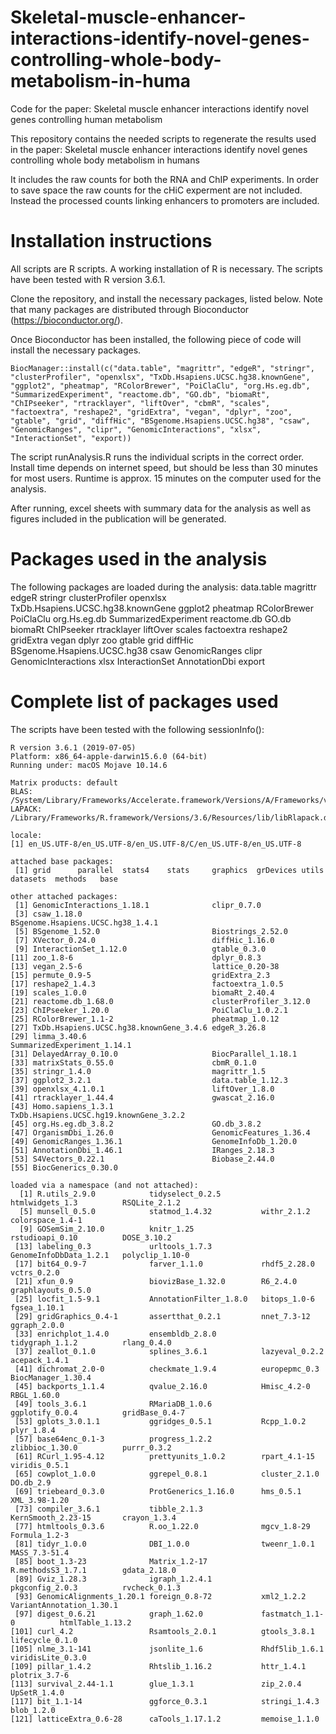 # Skeletal-muscle-enhancer-interactions-identify-novel-genes-controlling-whole-body-metabolism-in-huma
Code for the paper: Skeletal muscle enhancer interactions identify novel genes controlling human metabolism

This repository contains the needed scripts to regenerate the results used in the paper: Skeletal muscle enhancer interactions identify novel genes controlling whole body metabolism in humans

It includes the raw counts for both the RNA and ChIP experiments. In order to save space the raw counts for the cHiC experment are not included. Instead the processed counts linking enhancers to promoters are included.

# Installation instructions
All scripts are R scripts. A working installation of R is necessary.
The scripts have been tested with R version 3.6.1.

Clone the repository, and install the necessary packages, listed below.
Note that many packages are distributed through Bioconductor (https://bioconductor.org/).

Once Bioconductor has been installed, the following piece of code will install the necessary packages.
```
BiocManager::install(c("data.table", "magrittr", "edgeR", "stringr", "clusterProfiler", "openxlsx", "TxDb.Hsapiens.UCSC.hg38.knownGene", "ggplot2", "pheatmap", "RColorBrewer", "PoiClaClu", "org.Hs.eg.db", "SummarizedExperiment", "reactome.db", "GO.db", "biomaRt", "ChIPseeker", "rtracklayer", "liftOver", "cbmR", "scales", "factoextra", "reshape2", "gridExtra", "vegan", "dplyr", "zoo", "gtable", "grid", "diffHic", "BSgenome.Hsapiens.UCSC.hg38", "csaw", "GenomicRanges", "clipr", "GenomicInteractions", "xlsx", "InteractionSet", "export))
```

The script runAnalysis.R runs the individual scripts in the correct order. Install time depends on internet speed, but should be less than 30 minutes for most users. Runtime is approx. 15 minutes on the computer used for the analysis.

After running, excel sheets with summary data for the analysis as well as figures included in the publication will be generated.

# Packages used in the analysis
The following packages are loaded during the analysis:
	data.table
	magrittr
	edgeR
	stringr
	clusterProfiler
	openxlsx
	TxDb.Hsapiens.UCSC.hg38.knownGene
	ggplot2
	pheatmap
	RColorBrewer
	PoiClaClu
	org.Hs.eg.db
	SummarizedExperiment
	reactome.db
	GO.db
	biomaRt
	ChIPseeker
	rtracklayer
	liftOver
	scales
	factoextra
	reshape2
	gridExtra
	vegan
	dplyr
	zoo
	gtable
	grid
	diffHic
	BSgenome.Hsapiens.UCSC.hg38
	csaw
	GenomicRanges
	clipr
	GenomicInteractions
	xlsx
	InteractionSet
	AnnotationDbi
	export

# Complete list of packages used
The scripts have been tested with the following sessionInfo():
```
R version 3.6.1 (2019-07-05)
Platform: x86_64-apple-darwin15.6.0 (64-bit)
Running under: macOS Mojave 10.14.6

Matrix products: default
BLAS:   /System/Library/Frameworks/Accelerate.framework/Versions/A/Frameworks/vecLib.framework/Versions/A/libBLAS.dylib
LAPACK: /Library/Frameworks/R.framework/Versions/3.6/Resources/lib/libRlapack.dylib

locale:
[1] en_US.UTF-8/en_US.UTF-8/en_US.UTF-8/C/en_US.UTF-8/en_US.UTF-8

attached base packages:
 [1] grid      parallel  stats4    stats     graphics  grDevices utils     datasets  methods   base     

other attached packages:
 [1] GenomicInteractions_1.18.1              clipr_0.7.0                            
 [3] csaw_1.18.0                             BSgenome.Hsapiens.UCSC.hg38_1.4.1      
 [5] BSgenome_1.52.0                         Biostrings_2.52.0                      
 [7] XVector_0.24.0                          diffHic_1.16.0                         
 [9] InteractionSet_1.12.0                   gtable_0.3.0                           
[11] zoo_1.8-6                               dplyr_0.8.3                            
[13] vegan_2.5-6                             lattice_0.20-38                        
[15] permute_0.9-5                           gridExtra_2.3                          
[17] reshape2_1.4.3                          factoextra_1.0.5                       
[19] scales_1.0.0                            biomaRt_2.40.4                         
[21] reactome.db_1.68.0                      clusterProfiler_3.12.0                 
[23] ChIPseeker_1.20.0                       PoiClaClu_1.0.2.1                      
[25] RColorBrewer_1.1-2                      pheatmap_1.0.12                        
[27] TxDb.Hsapiens.UCSC.hg38.knownGene_3.4.6 edgeR_3.26.8                           
[29] limma_3.40.6                            SummarizedExperiment_1.14.1            
[31] DelayedArray_0.10.0                     BiocParallel_1.18.1                    
[33] matrixStats_0.55.0                      cbmR_0.1.0                             
[35] stringr_1.4.0                           magrittr_1.5                           
[37] ggplot2_3.2.1                           data.table_1.12.3                      
[39] openxlsx_4.1.0.1                        liftOver_1.8.0                         
[41] rtracklayer_1.44.4                      gwascat_2.16.0                         
[43] Homo.sapiens_1.3.1                      TxDb.Hsapiens.UCSC.hg19.knownGene_3.2.2
[45] org.Hs.eg.db_3.8.2                      GO.db_3.8.2                            
[47] OrganismDbi_1.26.0                      GenomicFeatures_1.36.4                 
[49] GenomicRanges_1.36.1                    GenomeInfoDb_1.20.0                    
[51] AnnotationDbi_1.46.1                    IRanges_2.18.3                         
[53] S4Vectors_0.22.1                        Biobase_2.44.0                         
[55] BiocGenerics_0.30.0                    

loaded via a namespace (and not attached):
  [1] R.utils_2.9.0            tidyselect_0.2.5         htmlwidgets_1.3          RSQLite_2.1.2           
  [5] munsell_0.5.0            statmod_1.4.32           withr_2.1.2              colorspace_1.4-1        
  [9] GOSemSim_2.10.0          knitr_1.25               rstudioapi_0.10          DOSE_3.10.2             
 [13] labeling_0.3             urltools_1.7.3           GenomeInfoDbData_1.2.1   polyclip_1.10-0         
 [17] bit64_0.9-7              farver_1.1.0             rhdf5_2.28.0             vctrs_0.2.0             
 [21] xfun_0.9                 biovizBase_1.32.0        R6_2.4.0                 graphlayouts_0.5.0      
 [25] locfit_1.5-9.1           AnnotationFilter_1.8.0   bitops_1.0-6             fgsea_1.10.1            
 [29] gridGraphics_0.4-1       assertthat_0.2.1         nnet_7.3-12              ggraph_2.0.0            
 [33] enrichplot_1.4.0         ensembldb_2.8.0          tidygraph_1.1.2          rlang_0.4.0             
 [37] zeallot_0.1.0            splines_3.6.1            lazyeval_0.2.2           acepack_1.4.1           
 [41] dichromat_2.0-0          checkmate_1.9.4          europepmc_0.3            BiocManager_1.30.4      
 [45] backports_1.1.4          qvalue_2.16.0            Hmisc_4.2-0              RBGL_1.60.0             
 [49] tools_3.6.1              RMariaDB_1.0.6           ggplotify_0.0.4          gridBase_0.4-7          
 [53] gplots_3.0.1.1           ggridges_0.5.1           Rcpp_1.0.2               plyr_1.8.4              
 [57] base64enc_0.1-3          progress_1.2.2           zlibbioc_1.30.0          purrr_0.3.2             
 [61] RCurl_1.95-4.12          prettyunits_1.0.2        rpart_4.1-15             viridis_0.5.1           
 [65] cowplot_1.0.0            ggrepel_0.8.1            cluster_2.1.0            DO.db_2.9               
 [69] triebeard_0.3.0          ProtGenerics_1.16.0      hms_0.5.1                XML_3.98-1.20           
 [73] compiler_3.6.1           tibble_2.1.3             KernSmooth_2.23-15       crayon_1.3.4            
 [77] htmltools_0.3.6          R.oo_1.22.0              mgcv_1.8-29              Formula_1.2-3           
 [81] tidyr_1.0.0              DBI_1.0.0                tweenr_1.0.1             MASS_7.3-51.4           
 [85] boot_1.3-23              Matrix_1.2-17            R.methodsS3_1.7.1        gdata_2.18.0            
 [89] Gviz_1.28.3              igraph_1.2.4.1           pkgconfig_2.0.3          rvcheck_0.1.3           
 [93] GenomicAlignments_1.20.1 foreign_0.8-72           xml2_1.2.2               VariantAnnotation_1.30.1
 [97] digest_0.6.21            graph_1.62.0             fastmatch_1.1-0          htmlTable_1.13.2        
[101] curl_4.2                 Rsamtools_2.0.1          gtools_3.8.1             lifecycle_0.1.0         
[105] nlme_3.1-141             jsonlite_1.6             Rhdf5lib_1.6.1           viridisLite_0.3.0       
[109] pillar_1.4.2             Rhtslib_1.16.2           httr_1.4.1               plotrix_3.7-6           
[113] survival_2.44-1.1        glue_1.3.1               zip_2.0.4                UpSetR_1.4.0            
[117] bit_1.1-14               ggforce_0.3.1            stringi_1.4.3            blob_1.2.0              
[121] latticeExtra_0.6-28      caTools_1.17.1.2         memoise_1.1.0       
```
